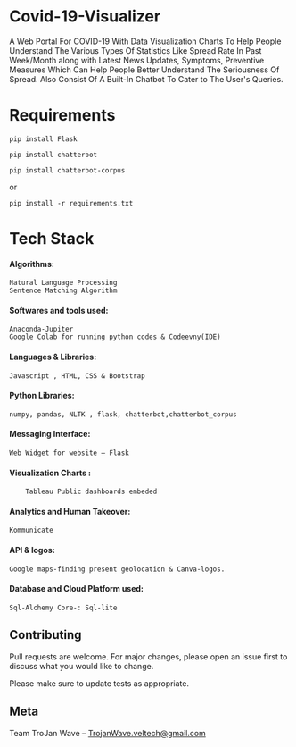 # Covid-19-Visualizer
A Web Portal For COVID-19 With Data Visualization Charts To Help People Understand The Various Types Of Statistics Like Spread Rate In Past Week/Month along with Latest News Updates, Symptoms, Preventive Measures Which Can Help People Better Understand The Seriousness Of Spread.
Also Consist Of A Built-In Chatbot To Cater to The User's Queries.
# Requirements
`pip install Flask`

`pip install chatterbot`

`pip install chatterbot-corpus`

or 

`pip install -r requirements.txt`
# Tech Stack

#### Algorithms:  
	Natural Language Processing
	Sentence Matching Algorithm

#### Softwares and tools used:  
	Anaconda-Jupiter
	Google Colab for running python codes & Codeevny(IDE)
        
#### Languages & Libraries:		
  	Javascript , HTML, CSS & Bootstrap
#### Python Libraries: 
   	numpy, pandas, NLTK , flask, chatterbot,chatterbot_corpus
#### Messaging Interface:	
   	Web Widget for website – Flask
#### Visualization Charts :			
    	Tableau Public dashboards embeded
#### Analytics and Human Takeover:
	Kommunicate
#### API & logos:
	Google maps-finding present geolocation & Canva-logos.
#### Database and Cloud Platform used:
	Sql-Alchemy Core-: Sql-lite
## Contributing
Pull requests are welcome. For major changes, please open an issue first to discuss what you would like to change.

Please make sure to update tests as appropriate.

## Meta
Team TroJan Wave – TrojanWave.veltech@gmail.com

